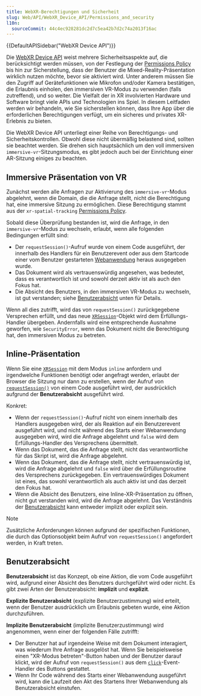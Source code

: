 ```yaml
---
title: WebXR-Berechtigungen und Sicherheit
slug: Web/API/WebXR_Device_API/Permissions_and_security
l10n:
  sourceCommit: 44c4ec928281dc2d7c5ea42b7d2c74a2013f16ac
---
```


{{DefaultAPISidebar("WebXR Device API")}}

Die [WebXR Device API](/de/docs/Web/API/WebXR_Device_API) weist mehrere Sicherheitsaspekte auf, die berücksichtigt werden müssen, von der Festlegung der [Permissions Policy](/de/docs/Web/HTTP/Permissions_Policy) bis hin zur Sicherstellung, dass der Benutzer die Mixed-Reality-Präsentation wirklich nutzen möchte, bevor sie aktiviert wird. Unter anderem müssen Sie den Zugriff auf Gerätefunktionen wie Mikrofon und/oder Kamera bestätigen, die Erlaubnis einholen, den immersiven VR-Modus zu verwenden (falls zutreffend), und so weiter. Die Vielfalt der in XR involvierten Hardware und Software bringt viele APIs und Technologien ins Spiel. In diesem Leitfaden werden wir behandeln, wie Sie sicherstellen können, dass Ihre App über die erforderlichen Berechtigungen verfügt, um ein sicheres und privates XR-Erlebnis zu bieten.

Die WebXR Device API unterliegt einer Reihe von Berechtigungs- und Sicherheitskontrollen. Obwohl diese nicht übermäßig belastend sind, sollten sie beachtet werden. Sie drehen sich hauptsächlich um den voll immersiven `immersive-vr`-Sitzungsmodus, es gibt jedoch auch bei der Einrichtung einer AR-Sitzung einiges zu beachten.

## Immersive Präsentation von VR

Zunächst werden alle Anfragen zur Aktivierung des `immersive-vr`-Modus abgelehnt, wenn die Domain, die die Anfrage stellt, nicht die Berechtigung hat, eine immersive Sitzung zu ermöglichen. Diese Berechtigung stammt aus der `xr-spatial-tracking` [Permissions Policy](/de/docs/Web/HTTP/Permissions_Policy).

Sobald diese Überprüfung bestanden ist, wird die Anfrage, in den `immersive-vr`-Modus zu wechseln, erlaubt, wenn alle folgenden Bedingungen erfüllt sind:

- Der `requestSession()`-Aufruf wurde von einem Code ausgeführt, der innerhalb des Handlers für ein Benutzerevent oder aus dem Startcode einer vom Benutzer gestarteten [Webanwendung](/de/docs/Web/Progressive_web_apps) heraus ausgegeben wurde.
- Das Dokument wird als vertrauenswürdig angesehen, was bedeutet, dass es verantwortlich ist und sowohl derzeit aktiv ist als auch den Fokus hat.
- Die Absicht des Benutzers, in den immersiven VR-Modus zu wechseln, ist gut verstanden; siehe [Benutzerabsicht](#benutzerabsicht) unten für Details.

Wenn all dies zutrifft, wird das von `requestSession()` zurückgegebene Versprechen erfüllt, und das neue [`XRSession`](/de/docs/Web/API/XRSession)-Objekt wird dem Erfüllungs-Handler übergeben. Andernfalls wird eine entsprechende Ausnahme geworfen, wie `SecurityError`, wenn das Dokument nicht die Berechtigung hat, den immersiven Modus zu betreten.

## Inline-Präsentation

Wenn Sie eine [`XRSession`](/de/docs/Web/API/XRSession) mit dem Modus `inline` anfordern und irgendwelche Funktionen benötigt oder angefragt werden, erlaubt der Browser die Sitzung nur dann zu erstellen, wenn der Aufruf von [`requestSession()`](/de/docs/Web/API/XRSystem/requestSession) von einem Code ausgeführt wird, der ausdrücklich aufgrund der **Benutzerabsicht** ausgeführt wird.

Konkret:

- Wenn der `requestSession()`-Aufruf nicht von einem innerhalb des Handlers ausgegeben wird, der als Reaktion auf ein Benutzerevent ausgeführt wird, und nicht während des Starts einer Webanwendung ausgegeben wird, wird die Anfrage abgelehnt und `false` wird dem Erfüllungs-Handler des Versprechens übermittelt.
- Wenn das Dokument, das die Anfrage stellt, nicht das verantwortliche für das Skript ist, wird die Anfrage abgelehnt.
- Wenn das Dokument, das die Anfrage stellt, nicht vertrauenswürdig ist, wird die Anfrage abgelehnt und `false` wird über die Erfüllungsroutine des Versprechens zurückgegeben. Ein vertrauenswürdiges Dokument ist eines, das sowohl verantwortlich als auch aktiv ist und das derzeit den Fokus hat.
- Wenn die Absicht des Benutzers, eine Inline-XR-Präsentation zu öffnen, nicht gut verstanden wird, wird die Anfrage abgelehnt. Das Verständnis der [Benutzerabsicht](#benutzerabsicht) kann entweder implizit oder explizit sein.

> [!NOTE]
> Zusätzliche Anforderungen können aufgrund der spezifischen Funktionen, die durch das Optionsobjekt beim Aufruf von `requestSession()` angefordert werden, in Kraft treten.

## Benutzerabsicht

**Benutzerabsicht** ist das Konzept, ob eine Aktion, die vom Code ausgeführt wird, aufgrund einer Absicht des Benutzers durchgeführt wird oder nicht. Es gibt zwei Arten der Benutzerabsicht: **implizit** und **explizit**.

**Explizite Benutzerabsicht** (explizite Benutzerzustimmung) wird erteilt, wenn der Benutzer ausdrücklich um Erlaubnis gebeten wurde, eine Aktion durchzuführen.

**Implizite Benutzerabsicht** (implizite Benutzerzustimmung) wird angenommen, wenn einer der folgenden Fälle zutrifft:

- Der Benutzer hat auf irgendeine Weise mit dem Dokument interagiert, was wiederum Ihre Anfrage ausgelöst hat. Wenn Sie beispielsweise einen "XR-Modus betreten"-Button haben und der Benutzer darauf klickt, wird der Aufruf von `requestSession()` aus dem [`click`](/de/docs/Web/API/Element/click_event)-Event-Handler des Buttons gestattet.
- Wenn Ihr Code während des Starts einer Webanwendung ausgeführt wird, kann die Laufzeit den Akt des Startens Ihrer Webanwendung als Benutzerabsicht einstufen.
